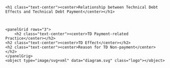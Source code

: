 <html>
  <body>
	
	      
    <h1 class="text-center"><center>Relationship between Technical Debt Effects and Technical Debt Payment</center></h1>
    
    
    
    <panelGrid rows="3">
    	<h2 class="text-center"><center>TD Payment-related Practice</center></h2>
	<h2 class="text-center"><center>TD Effect</center></h2>
	<h2 class="text-center"><center>Reason for TD Non-payment</center></h2>
    </panelGrig>
    <object type="image/svg+xml" data="diagram.svg" class="logo"></object>
  
  </body>
</html>

